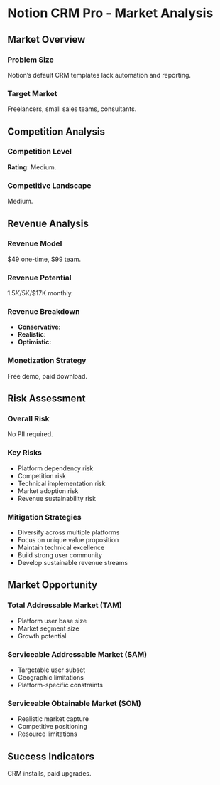 # Notion CRM Pro - Market Analysis

## Market Overview

### Problem Size
Notion’s default CRM templates lack automation and reporting.

### Target Market
Freelancers, small sales teams, consultants.

## Competition Analysis

### Competition Level
**Rating:** Medium.

### Competitive Landscape
Medium.

## Revenue Analysis

### Revenue Model
$49 one-time, $99 team.

### Revenue Potential
$1.5K/$5K/$17K monthly.

### Revenue Breakdown
- **Conservative:** 
- **Realistic:** 
- **Optimistic:** 

### Monetization Strategy
Free demo, paid download.

## Risk Assessment

### Overall Risk
No PII required.

### Key Risks
- Platform dependency risk
- Competition risk
- Technical implementation risk
- Market adoption risk
- Revenue sustainability risk

### Mitigation Strategies
- Diversify across multiple platforms
- Focus on unique value proposition
- Maintain technical excellence
- Build strong user community
- Develop sustainable revenue streams

## Market Opportunity

### Total Addressable Market (TAM)
- Platform user base size
- Market segment size
- Growth potential

### Serviceable Addressable Market (SAM)
- Targetable user subset
- Geographic limitations
- Platform-specific constraints

### Serviceable Obtainable Market (SOM)
- Realistic market capture
- Competitive positioning
- Resource limitations

## Success Indicators
CRM installs, paid upgrades.
